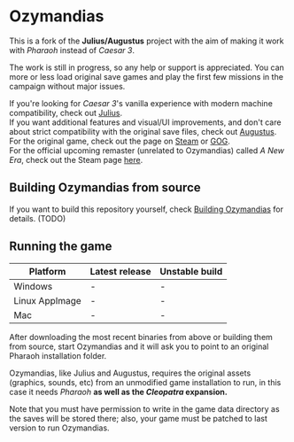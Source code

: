 # Ozymandias 

This is a fork of the **Julius/Augustus** project with the aim of making it work with _Pharaoh_ instead of _Caesar 3_.

The work is still in progress, so any help or support is appreciated. You can more or less load
original save games and play the first few missions in the campaign without major issues.

If you're looking for _Caesar 3_'s vanilla experience with modern machine compatibility,
check out [Julius](https://github.com/bvschaik/julius).<br>
If you want additional features and visual/UI improvements, and don't care about strict
compatibility with the original save files, check out [Augustus](https://github.com/Keriew/augustus).<br>
For the original game, check out the page on [Steam](https://store.steampowered.com/app/564530/Pharaoh__Cleopatra/)
or [GOG](https://www.gog.com/en/game/pharaoh_cleopatra).<br>
For the official upcoming remaster (unrelated to Ozymandias) called _A New Era_, check out the Steam page [here](https://store.steampowered.com/app/1351080/Pharaoh_A_New_Era/).

## Building Ozymandias from source

If you want to build this repository yourself, check [Building Ozymandias](doc/BUILDING.md) for
details. (TODO)

## Running the game

| Platform       | Latest release | Unstable build |
|----------------|----------------|----------------|
| Windows        | -              | -              | 
| Linux AppImage | -              | -              |
| Mac            | -              | -              |

After downloading the most recent binaries from above or building them from source,
start Ozymandias and it will ask you to point to an original Pharaoh installation folder.

Ozymandias, like Julius and Augustus, requires the original assets (graphics, sounds, etc)
from an unmodified game installation to run, in this case it needs _Pharaoh_ **as well as the _Cleopatra_ expansion.**

Note that you must have permission to write in the game data directory as the saves will be
stored there; also, your game must be patched to last version to run Ozymandias.
